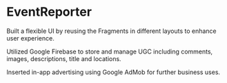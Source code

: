 # EventReporter
Built a flexible UI by reusing the Fragments in different layouts to enhance user experience.

Utilized Google Firebase to store and manage UGC including comments, images, descriptions, title and locations.

Inserted in-app advertising using Google AdMob for further business uses.
